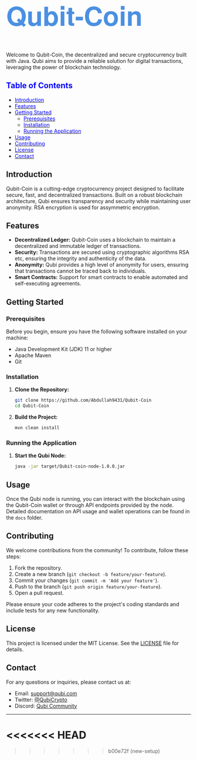 <h1 style="font-size: 72px; color: #4A90E2; font-family: 'Helvetica Neue', sans-serif;">
  Qubit-Coin
</h1>

Welcome to Qubit-Coin, the decentralized and secure cryptocurrency built with Java. Qubi aims to provide a reliable solution for digital transactions, leveraging the power of blockchain technology.

## <span style="color:blue;">Table of Contents</span>

- [<span style="color:blue;">Introduction</span>](#introduction)
- [<span style="color:blue;">Features</span>](#features)
- [<span style="color:blue;">Getting Started</span>](#getting-started)
  - [<span style="color:blue;">Prerequisites</span>](#prerequisites)
  - [<span style="color:blue;">Installation</span>](#installation)
  - [<span style="color:blue;">Running the Application</span>](#running-the-application)
- [<span style="color:blue;">Usage</span>](#usage)
- [<span style="color:blue;">Contributing</span>](#contributing)
- [<span style="color:blue;">License</span>](#license)
- [<span style="color:blue;">Contact</span>](#contact)

## Introduction

Qubit-Coin is a cutting-edge cryptocurrency project designed to facilitate secure, fast, and decentralized transactions. Built on a robust blockchain architecture, Qubi ensures transparency and security while maintaining user anonymity. RSA encryption is used for assymmetric encryption.

## Features

- **Decentralized Ledger:** Qubit-Coin uses a blockchain to maintain a decentralized and immutable ledger of transactions.
- **Security:** Transactions are secured using cryptographic algorithms RSA etc, ensuring the integrity and authenticity of the data.
- **Anonymity:** Qubi provides a high level of anonymity for users, ensuring that transactions cannot be traced back to individuals.
- **Smart Contracts:** Support for smart contracts to enable automated and self-executing agreements.

## Getting Started

### Prerequisites

Before you begin, ensure you have the following software installed on your machine:

- Java Development Kit (JDK) 11 or higher
- Apache Maven
- Git

### Installation

1. **Clone the Repository:**

    ```bash
    git clone https://github.com/Abdullah9431/Qubit-Coin
    cd Qubit-Coin
    ```

2. **Build the Project:**

    ```bash
    mvn clean install
    ```

### Running the Application

1. **Start the Qubi Node:**

    ```bash
    java -jar target/Qubit-coin-node-1.0.0.jar
    ```

## Usage

Once the Qubi node is running, you can interact with the blockchain using the Qubit-Coin wallet or through API endpoints provided by the node. Detailed documentation on API usage and wallet operations can be found in the `docs` folder.

## Contributing

We welcome contributions from the community! To contribute, follow these steps:

1. Fork the repository.
2. Create a new branch (`git checkout -b feature/your-feature`).
3. Commit your changes (`git commit -m 'Add your feature'`).
4. Push to the branch (`git push origin feature/your-feature`).
5. Open a pull request.

Please ensure your code adheres to the project's coding standards and include tests for any new functionality.

## License

This project is licensed under the MIT License. See the [LICENSE](LICENSE) file for details.

## Contact

For any questions or inquiries, please contact us at:

- Email: support@qubi.com
- Twitter: [@QubiCrypto](https://twitter.com/QubiCrypto)
- Discord: [Qubi Community](https://discord.gg/qubi)

---
<<<<<<< HEAD
=======

>>>>>>> b00e72f (new-setup)

